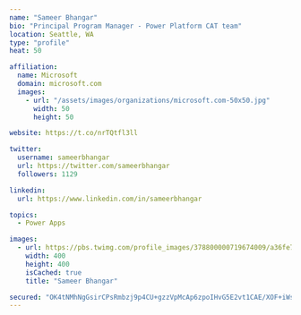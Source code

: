 ```yaml
---
name: "Sameer Bhangar"
bio: "Principal Program Manager - Power Platform CAT team"
location: Seattle, WA
type: "profile"
heat: 50

affiliation:
  name: Microsoft
  domain: microsoft.com
  images:
    - url: "/assets/images/organizations/microsoft.com-50x50.jpg"
      width: 50
      height: 50

website: https://t.co/nrTQtfl3ll

twitter:
  username: sameerbhangar
  url: https://twitter.com/sameerbhangar
  followers: 1129

linkedin:
  url: https://www.linkedin.com/in/sameerbhangar

topics:
  - Power Apps

images:
  - url: https://pbs.twimg.com/profile_images/378800000719674009/a36fe7ddfab1778b76e5793772e43798_400x400.jpeg
    width: 400
    height: 400
    isCached: true
    title: "Sameer Bhangar"

secured: "OK4tNMhNgGsirCPsRmbzj9p4CU+gzzVpMcAp6zpoIHvG5E2vt1CAE/XOF+iWsNZwJBtgKHEz/FK5BUkhlcTTLTfu0IiY9zPRUv+miXKJWtAFdiQCpp6y4dru1D0ENUTTUlb2LiI7cJAwLyHzzP8HKyGSkxNgadxADJMyJC1zGVZVvK0GV9Dd8aR9oYwiZMnPrgclA/oXZxOAV6RXAkABqzCvzsl4vkLK44mX+AmVi6VGgcBSw+TBK9s3rX6gycpZjuCOn5vDE1Zm0I0JUk5GBGvm+o/FPtUJcobqC5xLd+sLfdHeoFqluJcT8116mBgh5/ySYBg7x1CMgMm1AE7rrXUZiVWJ9CIfm0HS0ELMoECviRrcbIq3xKC/34xU5jtgDAZdAOhMk4ne1B1r4bGuE7vDMeMKRiW/KUlQYDJtDLk=;OOLB8vjZw2fzcpKBB7G8Ww=="
---
```


